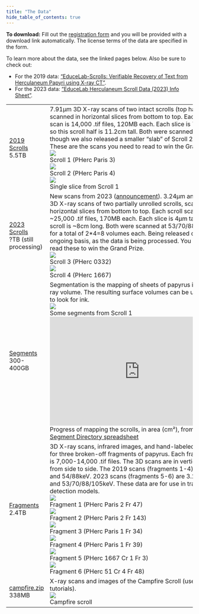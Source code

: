 ```yaml
---
title: "The Data"
hide_table_of_contents: true
---
```


<head>
  <html data-theme="dark" />

  <meta
    name="description"
    content="A $1,000,000+ machine learning and computer vision competition"
  />

  <meta property="og:type" content="website" />
  <meta property="og:url" content="https://scrollprize.org" />
  <meta property="og:title" content="Vesuvius Challenge" />
  <meta
    property="og:description"
    content="A $1,000,000+ machine learning and computer vision competition"
  />
  <meta
    property="og:image"
    content="https://scrollprize.org/img/social/opengraph.jpg"
  />

  <meta property="twitter:card" content="summary_large_image" />
  <meta property="twitter:url" content="https://scrollprize.org" />
  <meta property="twitter:title" content="Vesuvius Challenge" />
  <meta
    property="twitter:description"
    content="A $1,000,000+ machine learning and computer vision competition"
  />
  <meta
    property="twitter:image"
    content="https://scrollprize.org/img/social/opengraph.jpg"
  />
</head>

**To download:** Fill out the [registration form](https://forms.gle/HV1J6dJbmCB2z5QL8) and you will be provided with a download link automatically. The license terms of the data are specified in the form.

<div>To learn more about the data, see the linked pages below. Also be sure to check out:</div>

* For the 2019 data: [“EduceLab-Scrolls: Verifiable Recovery of Text from Herculaneum Papyri using X-ray CT”](https://arxiv.org/abs/2304.02084).
* For the 2023 data: [“EduceLab Herculaneum Scroll Data (2023) Info Sheet”](https://drive.google.com/file/d/1GTjn2jkVN3OEw-vswJirHkgD6sBOFldC/view).

<div>
  <table>
    <tbody>
      <tr>
        <td><a href="/data_scrolls">2019 Scrolls</a><br/>5.5TB</td>
        <td>
          <div className="mb-4">7.91µm 3D X-ray scans of two intact scrolls (top halves only), scanned in horizontal slices from bottom to top. Each half scroll scan is 14,000 .tif files, 120MB each. Each slice is 7.91µm tall, so this scroll half is 11.2cm tall. Both were scanned at 54keV, though we also released a smaller “slab” of Scroll 2 at 88keV. These are the scans you need to read to win the Grand Prize.</div>
          <div className="flex flex-wrap max-w-[500px]">
            <div className="sm:w-[45%] mb-2 mr-2"><img src="/img/overview/scroll1-small-actual.jpg" className="w-[100%]"/><figcaption class="mt-[-6px]">Scroll 1 (PHerc Paris 3)</figcaption></div>
            <div className="sm:w-[45%] mb-2"><img src="/img/overview/scroll2-small-actual.jpg" className="w-[100%]"/><figcaption class="mt-[-6px]">Scroll 2 (PHerc Paris 4)</figcaption></div>
            <div><img src="/img/data/07000.jpg" className="max-w-[300px]"/><br/><figcaption class="mt-[-6px]">Single slice from Scroll 1</figcaption></div>
          </div>
        </td>
      </tr>
      <tr>
        <td><a href="/data_scrolls">2023 Scrolls</a><br/>?TB <span className="text-sm">(still processing)</span></td>
        <td>
          <div className="mb-4">New scans from 2023 (<a href="https://scrollprize.substack.com/p/new-scans-of-herculaneum-papyri-at">announcement</a>). 3.24µm and 7.91µm 3D X-ray scans of two partially unrolled scrolls, scanned in horizontal slices from bottom to top. Each scroll scan is ~25,000 .tif files, 170MB each. Each slice is 4µm tall, so each scroll is ~8cm long. Both were scanned at 53/70/88/105keV, for a total of 2*4=8 volumes each. Being released on an ongoing basis, as the data is being processed. You can also read these to win the Grand Prize.</div>
          <div className="flex flex-wrap max-w-[500px]">
            <div className="sm:w-[35.5%] mb-2 mr-2"><img src="/img/overview/PHerc0332.jpg" className="w-[100%]"/><figcaption class="mt-[-6px]">Scroll 3 (PHerc 0332)</figcaption></div>
            <div className="sm:w-[55%] mb-2"><img src="/img/overview/PHerc1667.jpg" className="w-[100%]"/><figcaption class="mt-[-6px]">Scroll 4 (PHerc 1667)</figcaption></div>
          </div>
        </td>
      </tr>
      <tr>
        <td><a href="/data_segments">Segments</a><br/>300-400GB</td>
        <td>
          <div className="mb-4">Segmentation is the mapping of sheets of papyrus in a 3D X-ray volume. The resulting surface volumes can be used directly to look for ink.</div>
          <div className="flex flex-wrap max-w-[500px]">
            <div className="w-[100%] max-w-[400px] mb-4"><div className="overflow-hidden mb-2"><img loading="eager" src="/img/data/segmentation-animation.webp" className="w-[100%] mt-[-30px] mb-[-50px]"/></div><figcaption class="mt-[-6px]">Some segments from Scroll 1</figcaption></div>
            <div className="w-[100%] max-w-[484px]">
              <iframe width="484" height="293" class="w-[100%]" seamless frameborder="0" scrolling="no" src="https://docs.google.com/spreadsheets/d/e/2PACX-1vRQxQefw-7rl3Hnt1Q7MFpI27FtzsvFo2x9q6egW8vN5am8QlQLE20BAjOSPZ2teztjdgMUOGc6FV7Y/pubchart?oid=1982586813&amp;format=interactive"></iframe>
              <figcaption className="mt-0">Progress of mapping the scrolls, in area (cm²), from the <a href="https://docs.google.com/spreadsheets/d/1zC_5vkqWgb_5z4Q9BYsETF7_3r1BYPccdAnS_GRYOaQ/edit#gid=2051117465">Segment Directory spreadsheet</a></figcaption>
            </div>
          </div>
        </td>
      </tr>
      <tr>
        <td><a href="/data_fragments">Fragments</a><br/>2.4TB</td>
        <td>
          <div className="mb-4">3D X-ray scans, infrared images, and hand-labeled ink masks for three broken-off fragments of papyrus. Each fragment scan is 7,000-14,000 .tif files. The 3D scans are in vertical slices from side to side. The 2019 scans (fragments 1-4) are 3.24µm and 54/88keV. 2023 scans (fragments 5-6) are 3.24/7.91µm and 53/70/88/105keV. These data are for use in training ink detection models.</div>
          <div className="flex flex-wrap">
            <div className="sm:w-[45%] max-w-[200px] mb-2 mr-2"><img src="/img/data/fr1.jpg" className="w-[100%]"/><figcaption class="mt-[-6px]">Fragment 1 (PHerc Paris 2 Fr 47)</figcaption></div>
            <div className="sm:w-[45%] max-w-[200px] mb-2 mr-2"><img src="/img/data/fr2.jpg" className="w-[100%]"/><figcaption class="mt-[-6px]">Fragment 2 (PHerc Paris 2 Fr 143)</figcaption></div>
            <div className="sm:w-[45%] max-w-[200px] mb-2 mr-2"><img src="/img/data/fr3.png" className="w-[100%]"/><figcaption class="mt-[-6px]">Fragment 3 (PHerc Paris 1 Fr 34)</figcaption></div>
            <div className="sm:w-[45%] max-w-[200px] mb-2 mr-2"><img src="/img/data/fr4.png" className="w-[100%]"/><figcaption class="mt-[-6px]">Fragment 4 (PHerc Paris 1 Fr 39)</figcaption></div>
            <div className="sm:w-[45%] max-w-[130px] mb-2 mr-2"><img src="/img/data/fr5.png" className="w-[100%]"/><figcaption class="mt-[-6px]">Fragment 5 (PHerc 1667 Cr 1 Fr 3)</figcaption></div>
            <div className="sm:w-[45%] max-w-[220px] mb-2 mr-2"><img src="/img/data/fr6.png" className="w-[100%]"/><figcaption class="mt-[-6px]">Fragment 6 (PHerc 51 Cr 4 Fr 48)</figcaption></div>
          </div>
        </td>
      </tr>
      <tr>
        <td><a href="https://gist.github.com/janpaul123/280262ebce904f7366fe4cc155593e90">campfire.zip</a><br/>338MB</td>
        <td>
          <div className="mb-4">X-ray scans and images of the Campfire Scroll (used in tutorials).</div>
          <div className="flex flex-wrap">
            <div className="sm:w-[35%] max-w-[100px] sm:max-w-[1000px] mb-2 mr-2"><img src="/img/tutorials/campfire-rolled2.jpg" className="max-w-[100px]"/><br/><figcaption class="mt-[-6px]">Campfire scroll</figcaption></div>
          </div>
        </td>
      </tr>
    </tbody>
  </table>
</div>

